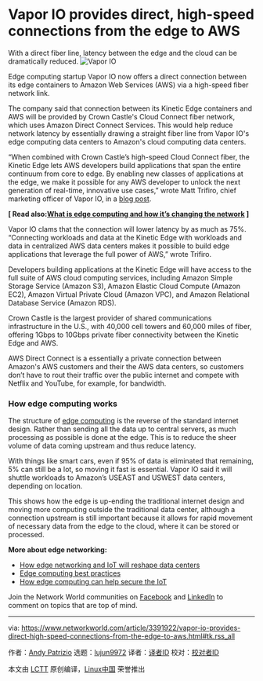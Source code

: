 [#]: collector: (lujun9972)
[#]: translator: ( )
[#]: reviewer: ( )
[#]: publisher: ( )
[#]: url: ( )
[#]: subject: (Vapor IO provides direct, high-speed connections from the edge to AWS)
[#]: via: (https://www.networkworld.com/article/3391922/vapor-io-provides-direct-high-speed-connections-from-the-edge-to-aws.html#tk.rss_all)
[#]: author: (Andy Patrizio https://www.networkworld.com/author/Andy-Patrizio/)

Vapor IO provides direct, high-speed connections from the edge to AWS
======
With a direct fiber line, latency between the edge and the cloud can be dramatically reduced.
![Vapor IO][1]

Edge computing startup Vapor IO now offers a direct connection between its edge containers to Amazon Web Services (AWS) via a high-speed fiber network link.

The company said that connection between its Kinetic Edge containers and AWS will be provided by Crown Castle's Cloud Connect fiber network, which uses Amazon Direct Connect Services. This would help reduce network latency by essentially drawing a straight fiber line from Vapor IO's edge computing data centers to Amazon's cloud computing data centers.

“When combined with Crown Castle’s high-speed Cloud Connect fiber, the Kinetic Edge lets AWS developers build applications that span the entire continuum from core to edge. By enabling new classes of applications at the edge, we make it possible for any AWS developer to unlock the next generation of real-time, innovative use cases,” wrote Matt Trifiro, chief marketing officer of Vapor IO, in a [blog post][2].

**[ Read also:[What is edge computing and how it’s changing the network][3] ]**

Vapor IO clams that the connection will lower latency by as much as 75%. “Connecting workloads and data at the Kinetic Edge with workloads and data in centralized AWS data centers makes it possible to build edge applications that leverage the full power of AWS,” wrote Trifiro.

Developers building applications at the Kinetic Edge will have access to the full suite of AWS cloud computing services, including Amazon Simple Storage Service (Amazon S3), Amazon Elastic Cloud Compute (Amazon EC2), Amazon Virtual Private Cloud (Amazon VPC), and Amazon Relational Database Service (Amazon RDS).

Crown Castle is the largest provider of shared communications infrastructure in the U.S., with 40,000 cell towers and 60,000 miles of fiber, offering 1Gbps to 10Gbps private fiber connectivity between the Kinetic Edge and AWS.

AWS Direct Connect is a essentially a private connection between Amazon's AWS customers and their the AWS data centers, so customers don’t have to rout their traffic over the public internet and compete with Netflix and YouTube, for example, for bandwidth.

### How edge computing works

The structure of [edge computing][3] is the reverse of the standard internet design. Rather than sending all the data up to central servers, as much processing as possible is done at the edge. This is to reduce the sheer volume of data coming upstream and thus reduce latency.

With things like smart cars, even if 95% of data is eliminated that remaining, 5% can still be a lot, so moving it fast is essential. Vapor IO said it will shuttle workloads to Amazon’s USEAST and USWEST data centers, depending on location.

This shows how the edge is up-ending the traditional internet design and moving more computing outside the traditional data center, although a connection upstream is still important because it allows for rapid movement of necessary data from the edge to the cloud, where it can be stored or processed.

**More about edge networking:**

  * [How edge networking and IoT will reshape data centers][4]
  * [Edge computing best practices][5]
  * [How edge computing can help secure the IoT][6]



Join the Network World communities on [Facebook][7] and [LinkedIn][8] to comment on topics that are top of mind.

--------------------------------------------------------------------------------

via: https://www.networkworld.com/article/3391922/vapor-io-provides-direct-high-speed-connections-from-the-edge-to-aws.html#tk.rss_all

作者：[Andy Patrizio][a]
选题：[lujun9972][b]
译者：[译者ID](https://github.com/译者ID)
校对：[校对者ID](https://github.com/校对者ID)

本文由 [LCTT](https://github.com/LCTT/TranslateProject) 原创编译，[Linux中国](https://linux.cn/) 荣誉推出

[a]: https://www.networkworld.com/author/Andy-Patrizio/
[b]: https://github.com/lujun9972
[1]: https://images.idgesg.net/images/article/2018/09/vapor-io-kinetic-edge-data-center-100771510-large.jpg
[2]: https://www.vapor.io/powering-amazon-web-services-at-the-kinetic-edge/
[3]: https://www.networkworld.com/article/3224893/what-is-edge-computing-and-how-it-s-changing-the-network.html
[4]: https://www.networkworld.com/article/3291790/data-center/how-edge-networking-and-iot-will-reshape-data-centers.html
[5]: https://www.networkworld.com/article/3331978/lan-wan/edge-computing-best-practices.html
[6]: https://www.networkworld.com/article/3331905/internet-of-things/how-edge-computing-can-help-secure-the-iot.html
[7]: https://www.facebook.com/NetworkWorld/
[8]: https://www.linkedin.com/company/network-world
